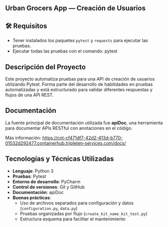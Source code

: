 ## Urban Grocers App — Creación de Usuarios

## 🛠 Requisitos

- Tener instalados los paquetes `pytest` y `requests` para ejecutar las pruebas.
- Ejecutar todas las pruebas con el comando: pytest

## Descripción del Proyecto

Este proyecto automatiza pruebas para una API de creación de usuarios utilizando Pytest. Forma parte del desarrollo de habilidades en pruebas automatizadas y está estructurado para validar diferentes respuestas y flujos de una API REST.

## Documentación

La fuente principal de documentación utilizada fue **apiDoc**, una herramienta para documentar APIs RESTful con anotaciones en el código.

Más información: https://cnt-cf471df7-42d2-413d-b770-01532d292477.containerhub.tripleten-services.com/docs/



## Tecnologías y Técnicas Utilizadas

- **Lenguaje**: Python 3
- **Pruebas**: Pytest
- **Entorno de desarrollo**: PyCharm
- **Control de versiones**: Git y GitHub
- **Documentación**: apiDoc
- **Buenas prácticas**: 
  - Uso de archivos separados para configuración y datos (`configuration.py`, `data.py`)
  - Pruebas organizadas por flujo (`create_kit_name_kit_test.py`)
  - Estructura esquema para facilitar el mantenimiento
